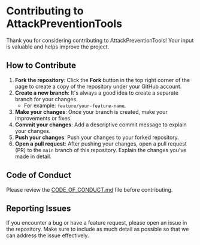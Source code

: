 # Contributing to AttackPreventionTools

Thank you for considering contributing to AttackPreventionTools! Your input is valuable and helps improve the project.

## How to Contribute

1. **Fork the repository**: Click the **Fork** button in the top right corner of the page to create a copy of the repository under your GitHub account.
2. **Create a new branch**: It's always a good idea to create a separate branch for your changes.
   - For example: `feature/your-feature-name`.
3. **Make your changes**: Once your branch is created, make your improvements or fixes.
4. **Commit your changes**: Add a descriptive commit message to explain your changes.
5. **Push your changes**: Push your changes to your forked repository.
6. **Open a pull request**: After pushing your changes, open a pull request (PR) to the `main` branch of this repository. Explain the changes you've made in detail.

## Code of Conduct
Please review the [CODE_OF_CONDUCT.md](CODE_OF_CONDUCT.md) file before contributing.

## Reporting Issues
If you encounter a bug or have a feature request, please open an issue in the repository. Make sure to include as much detail as possible so that we can address the issue effectively.
